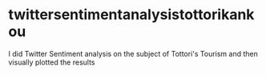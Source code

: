 # twittersentimentanalysistottorikankou
I did Twitter Sentiment analysis on the subject of Tottori's Tourism and then visually plotted the results
